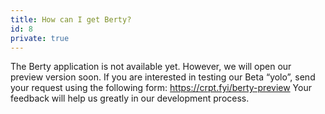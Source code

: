 ```yaml
---
title: How can I get Berty? 
id: 8
private: true
---
```


The Berty application is not available yet. However, we will open our preview version soon.
If you are interested in testing our Beta “yolo”, send your request using the following form: https://crpt.fyi/berty-preview
Your feedback will help us greatly in our development process.
